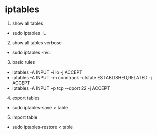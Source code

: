# iptables

1. show all tables
* sudo iptables -L

2. show all tables verbose
* sudo iptables -nvL

3. basic rules
* iptables -A INPUT -i lo -j ACCEPT
* iptables -A INPUT -m conntrack -ctstate ESTABLISHED,RELATED -j ACCEPT
* iptables -A INPUT -p tcp --dport 22 -j ACCEPT

4. export tables 
* sudo iptables-save > table

5. import table
* sudo iptables-restore < table
